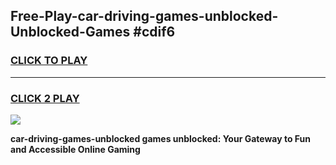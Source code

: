 
## Free-Play-car-driving-games-unblocked-Unblocked-Games #cdif6
<h3>
<a href="https://news.freeplayer.one?title=car-driving-games-unblocked&ref=8M">CLICK TO PLAY</a></h3>
<hr>

<h3>
<a href="https://news.freeplayer.one?title=car-driving-games-unblocked&ref=8M">CLICK 2 PLAY</a>
  
</h3>

<a href="https://news.freeplayer.one?title=car-driving-games-unblocked&ref=8M"><img src="https://clearcache.store/games.png"></a>


**car-driving-games-unblocked games unblocked: Your Gateway to Fun and Accessible Online Gaming**
